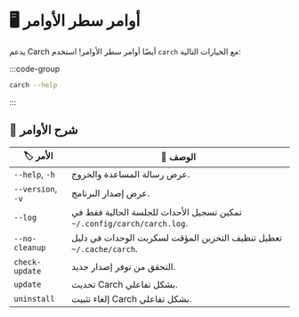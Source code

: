 # 🖥️ أوامر سطر الأوامر

يدعم Carch أيضًا أوامر سطر الأوامر! استخدم `carch` مع الخيارات التالية:

:::code-group

```sh [⚙️ CLI]
carch --help
```

:::

## 🔧 شرح الأوامر

| 🏷️ الأمر           | 📄 الوصف                                                                                    |
|--------------------|----------------------------------------------------------------------------------------------|
| `--help`, `-h`     | عرض رسالة المساعدة والخروج.                                                                 |
| `--version`, `-v`  | عرض إصدار البرنامج.                                                                        |
| `--log`            | تمكين تسجيل الأحداث للجلسة الحالية فقط في `~/.config/carch/carch.log`.                      |
| `--no-cleanup`     | تعطيل تنظيف التخزين المؤقت لسكربت الوحدات في دليل `~/.cache/carch`.                        |
| `check-update`     | التحقق من توفر إصدار جديد.                                                                  |
| `update`           | تحديث Carch بشكل تفاعلي.                                                                    |
| `uninstall`        | إلغاء تثبيت Carch بشكل تفاعلي.